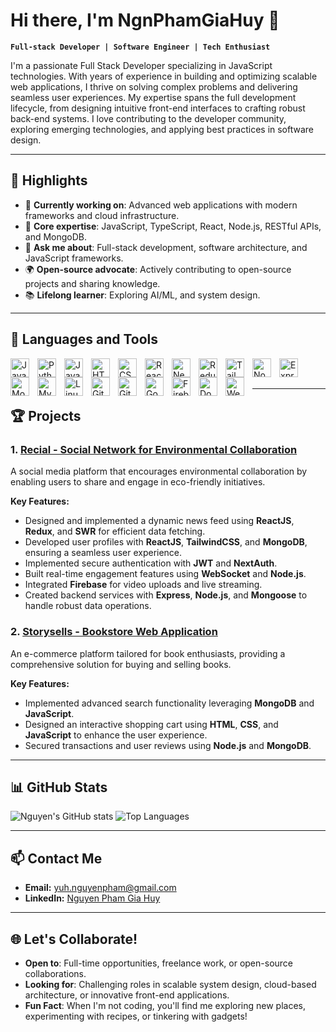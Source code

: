 # Hi there, I'm NgnPhamGiaHuy 👋

**`Full-stack Developer | Software Engineer | Tech Enthusiast`**

I'm a passionate Full Stack Developer specializing in JavaScript technologies. With years of experience in building and optimizing scalable web applications, I thrive on solving complex problems and delivering seamless user experiences. My expertise spans the full development lifecycle, from designing intuitive front-end interfaces to crafting robust back-end systems. I love contributing to the developer community, exploring emerging technologies, and applying best practices in software design.

---

## 🌟 Highlights

- 🔭 **Currently working on**: Advanced web applications with modern frameworks and cloud infrastructure.
- 🧠 **Core expertise**: JavaScript, TypeScript, React, Node.js, RESTful APIs, and MongoDB.
- 💬 **Ask me about**: Full-stack development, software architecture, and JavaScript frameworks.
- 🌍 **Open-source advocate**: Actively contributing to open-source projects and sharing knowledge.
- 📚 **Lifelong learner**: Exploring AI/ML, and system design.

---

## 🧰 Languages and Tools

<img align="left" alt="Java" width="30px" style="padding-right:10px;" src="https://cdn.jsdelivr.net/gh/devicons/devicon/icons/java/java-original.svg"/>
<img align="left" alt="Python" width="30px" style="padding-right:10px;" src="https://cdn.jsdelivr.net/gh/devicons/devicon@latest/icons/python/python-original.svg"/>
<img align="left" alt="JavaScript" width="30px" style="padding-right:10px;" src="https://cdn.jsdelivr.net/gh/devicons/devicon@latest/icons/javascript/javascript-original.svg"/>
<!-- <img align="left" alt="TypeScript" width="30px" style="padding-right:10px;" src="https://cdn.jsdelivr.net/gh/devicons/devicon@latest/icons/typescript/typescript-original.svg"/> -->
<img align="left" alt="HTML5" width="30px" style="padding-right:10px;" src="https://cdn.jsdelivr.net/gh/devicons/devicon@latest/icons/html5/html5-original.svg"/>
<img align="left" alt="CSS3" width="30px" style="padding-right:10px;" src="https://cdn.jsdelivr.net/gh/devicons/devicon@latest/icons/css3/css3-original.svg"/>
<img align="left" alt="React" width="30px" style="padding-right:10px;" src="https://cdn.jsdelivr.net/gh/devicons/devicon@latest/icons/react/react-original.svg"/>
<img align="left" alt="Next.js" width="30px" style="padding-right:10px;" src="https://cdn.jsdelivr.net/gh/devicons/devicon@latest/icons/nextjs/nextjs-original.svg"/>
<img align="left" alt="Redux" width="30px" style="padding-right:10px;"  src="https://cdn.jsdelivr.net/gh/devicons/devicon@latest/icons/redux/redux-original.svg" />
<img align="left" alt="Tailwindcss" width="30px" style="padding-right:10px;" src="https://cdn.jsdelivr.net/gh/devicons/devicon@latest/icons/tailwindcss/tailwindcss-original.svg" />
<img align="left" alt="Node.js" width="30px" style="padding-right:10px;" src="https://cdn.jsdelivr.net/gh/devicons/devicon@latest/icons/nodejs/nodejs-original.svg"/>
<img align="left" alt="Express" width="30px" style="padding-right:10px;" src="https://cdn.jsdelivr.net/gh/devicons/devicon@latest/icons/express/express-original.svg"/>
<img align="left" alt="MongoDB" width="30px" style="padding-right:10px;" src="https://cdn.jsdelivr.net/gh/devicons/devicon@latest/icons/mongodb/mongodb-original.svg"/>
<img align="left" alt="MySQL" width="30px" style="padding-right:10px;" src="https://cdn.jsdelivr.net/gh/devicons/devicon@latest/icons/mysql/mysql-original-wordmark.svg"/>
<img align="left" alt="Linux" width="30px" style="padding-right:10px;" src="https://cdn.jsdelivr.net/gh/devicons/devicon@latest/icons/linux/linux-original.svg"/>
<img align="left" alt="Git" width="30px" style="padding-right:10px;" src="https://cdn.jsdelivr.net/gh/devicons/devicon@latest/icons/git/git-original.svg"/>
<img align="left" alt="GitHub" width="30px" style="padding-right:10px;" src="https://cdn.jsdelivr.net/gh/devicons/devicon@latest/icons/github/github-original.svg"/>
<img align="left" alt="Goolge Cloud" width="30px" style="padding-right:10px;" src="https://cdn.jsdelivr.net/gh/devicons/devicon@latest/icons/googlecloud/googlecloud-original.svg" />
<img align="left" alt="Firebase" width="30px" style="padding-right:10px;" src="https://cdn.jsdelivr.net/gh/devicons/devicon@latest/icons/firebase/firebase-original.svg" />
<img align="left" alt="Docker" width="30px" style="padding-right:10px;" src="https://cdn.jsdelivr.net/gh/devicons/devicon/icons/docker/docker-original.svg"/>
<img align="left" alt="WebStorm" width="30px" style="padding-right:10px;" src="https://cdn.jsdelivr.net/gh/devicons/devicon@latest/icons/webstorm/webstorm-original.svg"/>

<br /><br />

---

## 🏆 Projects

### **1. [Recial - Social Network for Environmental Collaboration](https://github.com/NgnPhamGiaHuy/Recial-Application)**

A social media platform that encourages environmental collaboration by enabling users to share and engage in eco-friendly initiatives.

**Key Features:**

- Designed and implemented a dynamic news feed using **ReactJS**, **Redux**, and **SWR** for efficient data fetching.
- Developed user profiles with **ReactJS**, **TailwindCSS**, and **MongoDB**, ensuring a seamless user experience.
- Implemented secure authentication with **JWT** and **NextAuth**.
- Built real-time engagement features using **WebSocket** and **Node.js**.
- Integrated **Firebase** for video uploads and live streaming.
- Created backend services with **Express**, **Node.js**, and **Mongoose** to handle robust data operations.

### **2. [Storysells - Bookstore Web Application](https://github.com/NgnPhamGiaHuy/Web-Application-Bookstore)**

An e-commerce platform tailored for book enthusiasts, providing a comprehensive solution for buying and selling books.

**Key Features:**

- Implemented advanced search functionality leveraging **MongoDB** and **JavaScript**.
- Designed an interactive shopping cart using **HTML**, **CSS**, and **JavaScript** to enhance the user experience.
- Secured transactions and user reviews using **Node.js** and **MongoDB**.

---

## 📊 GitHub Stats

![Nguyen's GitHub stats](https://github-readme-stats.vercel.app/api?username=ngnphamgiahuy&show_icons=true&theme=gruvbox)
![Top Languages](https://github-readme-stats.vercel.app/api/top-langs/?username=ngnphamgiahuy&layout=compact&theme=gruvbox)

---

## 📫 Contact Me

- **Email:** [yuh.nguyenpham@gmail.com](mailto:yuh.nguyenpham@gmail.com)
- **LinkedIn:** [Nguyen Pham Gia Huy](https://www.linkedin.com/in/nguyenphamgiahuy)
<!-- - **Portfolio:** [yourportfolio.com](https://yourportfolio.com) -->

---

## 🌐 Let's Collaborate!

- **Open to**: Full-time opportunities, freelance work, or open-source collaborations.
- **Looking for**: Challenging roles in scalable system design, cloud-based architecture, or innovative front-end applications.
- **Fun Fact**: When I'm not coding, you'll find me exploring new places, experimenting with recipes, or tinkering with gadgets!
